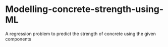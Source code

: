 # Modelling-concrete-strength-using-ML
A regression problem to predict the strength of concrete using the given components
